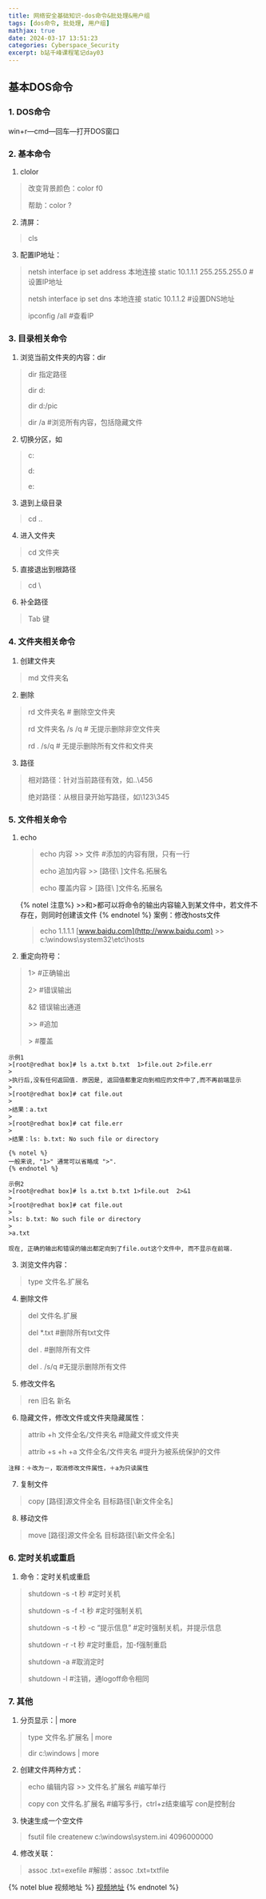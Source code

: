 ```yaml
---
title: 网络安全基础知识-dos命令&批处理&用户组
tags: [dos命令, 批处理, 用户组]
mathjax: true
date: 2024-03-17 13:51:23
categories: Cyberspace_Security
excerpt: b站千峰课程笔记day03
---
```


## 基本DOS命令

### 1. DOS命令
win+r—cmd—回车—打开DOS窗口 

### 2. 基本命令

1. clolor
>改变背景颜色：color f0 
>
>帮助：color ?

2. 清屏：
>cls

3. 配置IP地址：
>netsh interface ip set address 本地连接 static 10.1.1.1 255.255.255.0   #设置IP地址
>
>netsh interface ip set dns 本地连接 static 10.1.1.2   #设置DNS地址
>
>ipconfig /all   #查看IP

### 3. 目录相关命令

1. 浏览当前文件夹的内容：dir 
>dir 指定路径
>
>dir d:
>
>dir d:/pic
>
>dir /a      #浏览所有内容，包括隐藏文件

2. 切换分区，如
>c:
>
>d:
> 
>e:

3. 退到上级目录
>cd .. 

4. 进入文件夹
>cd 文件夹

5. 直接退出到根路径
> cd \

6. 补全路径
>Tab 键

### 4. 文件夹相关命令

1. 创建文件夹
>md 文件夹名

2. 删除
>rd 文件夹名     # 删除空文件夹
>
>rd 文件夹名 /s /q # 无提示删除非空文件夹
>
>rd . /s/q   # 无提示删除所有文件和文件夹

3. 路径
>相对路径：针对当前路径有效，如..\456
>
>绝对路径：从根目录开始写路径，如\123\345

### 5. 文件相关命令
1. echo
    >echo 内容 >> 文件 #添加的内容有限，只有一行
    >
    >echo 追加内容  >> [路径\ ]文件名.拓展名
    >
    >echo 覆盖内容 > [路径\ ]文件名.拓展名

    {% notel 注意%}
    \>>和>都可以将命令的输出内容输入到某文件中，若文件不存在，则同时创建该文件
    {% endnotel %}
    案例：修改hosts文件
    >echo 1.1.1.1 [www.baidu.com](http://www.baidu.com) >> c:\windows\system32\etc\hosts

2. 重定向符号：
> 1>   #正确输出
>
> 2>   #错误输出
>
> &2 错误输出通道
>
> \>>   #追加
>
> \>    #覆盖

    示例1
    >[root@redhat box]# ls a.txt b.txt  1>file.out 2>file.err 
    >
    >执行后,没有任何返回值. 原因是, 返回值都重定向到相应的文件中了,而不再前端显示 
    >
    >[root@redhat box]# cat file.out 
    >
    >结果：a.txt 
    >
    >[root@redhat box]# cat file.err 
    >
    >结果：ls: b.txt: No such file or directory 

    {% notel %}
    一般来说, "1>" 通常可以省略成 ">". 
    {% endnotel %}

    示例2
    >[root@redhat box]# ls a.txt b.txt 1>file.out  2>&1  
    >
    >[root@redhat box]# cat file.out 
    >
    >ls: b.txt: No such file or directory 
    >
    >a.txt 

    现在, 正确的输出和错误的输出都定向到了file.out这个文件中, 而不显示在前端. 

3. 浏览文件内容：
>type 文件名.扩展名

4. 删除文件
>del 文件名.扩展
>
>del *.txt        #删除所有txt文件
>
>del *.*          #删除所有文件
>
>del *.* /s/q     #无提示删除所有文件

5. 修改文件名
>ren 旧名 新名

6. 隐藏文件，修改文件或文件夹隐藏属性：
> attrib +h 文件全名/文件夹名     #隐藏文件或文件夹
>
> attrib +s +h +a 文件全名/文件夹名   #提升为被系统保护的文件

    注释：＋改为－，取消修改文件属性，＋a为只读属性

7. 复制文件
>copy [路径]源文件全名 目标路径[\新文件全名]

8. 移动文件
>move [路径]源文件全名 目标路径[\新文件全名]

### 6. 定时关机或重启

1. 命令：定时关机或重启
>shutdown -s -t 秒            #定时关机
>
>shutdown -s -f -t 秒         #定时强制关机
>
>shutdown -s -t 秒 -c “提示信息”  #定时强制关机，并提示信息
>
>shutdown -r -t 秒            #定时重启，加-f强制重启
>
>shutdown -a         #取消定时
>
>shutdown -l         #注销，通logoff命令相同

### 7. 其他
1. 分页显示：| more
>type 文件名.扩展名 | more
>
>dir c:\windows | more 

2. 创建文件两种方式：
>echo 编辑内容 >> 文件名.扩展名    #编写单行
>
>copy con 文件名.扩展名           #编写多行，ctrl+z结束编写 con是控制台

3. 快速生成一个空文件
>fsutil file createnew c:\windows\system.ini 4096000000

4. 修改关联：
>assoc .txt=exefile   #解绑：assoc .txt=txtfile

{% notel blue 视频地址 %}
[视频地址](https://www.bilibili.com/video/BV1Lf4y1t7Mc?p=13&vd_source=f6750243303df70ef9861eee3a2e11e8)
{% endnotel %}
